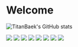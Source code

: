 ### <h1>Welcome</h1>

<!--
**TitanBaek/TitanBaek** is a ✨ _special_ ✨ repository because its `README.md` (this file) appears on your GitHub profile.

Here are some ideas to get you started:

- 🔭 I’m currently working on ...
- 🌱 I’m currently learning ...
- 👯 I’m looking to collaborate on ...
- 🤔 I’m looking for help with ...
- 💬 Ask me about ...
- 📫 How to reach me: ...
- 😄 Pronouns: ...
- ⚡ Fun fact: ...
-->
![TitanBaek's GitHub stats](https://github-readme-stats.vercel.app/api?username=titanbaek&show_icons=true&theme=great-gatsby)
<li style="list-style-type: none;">
  
<img src="https://img.shields.io/badge/unity-000000?style=flat-square&logo=unity&logoColor=white"/>
<img src="https://img.shields.io/badge/csharp-16567d?style=flat-square&logo=Csharp&logoColor=white"/>
<img src="https://img.shields.io/badge/Php-3DDC84?style=flat-square&logo=php&logoColor=white"/>
<img src="https://img.shields.io/badge/CI-EF4223?style=flat-square&logo=codeigniter&logoColor=white"/>
<img src="https://img.shields.io/badge/Premiere-485A62?style=flat-square&logo=premiere&logoColor=white"/>
<img src="https://img.shields.io/badge/Audition-9999FF?style=flat-square&logo=adobeaudition&logoColor=white"/>
<img src="https://img.shields.io/badge/Photoshop-31A8FF?style=flat-square&logo=adobephotoshop&logoColor=white"/>
<img src="https://img.shields.io/badge/Aftereffects-9999FF?style=flat-square&logo=adobe after effects&logoColor=white"/>
</li>
